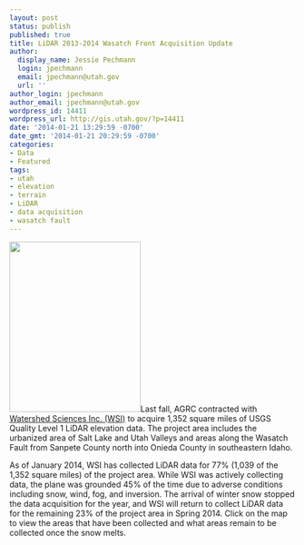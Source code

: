 ```yaml
---
layout: post
status: publish
published: true
title: LiDAR 2013-2014 Wasatch Front Acquisition Update
author:
  display_name: Jessie Pechmann
  login: jpechmann
  email: jpechmann@utah.gov
  url: ''
author_login: jpechmann
author_email: jpechmann@utah.gov
wordpress_id: 14411
wordpress_url: http://gis.utah.gov/?p=14411
date: '2014-01-21 13:29:59 -0700'
date_gmt: '2014-01-21 20:29:59 -0700'
categories:
- Data
- Featured
tags:
- utah
- elevation
- terrain
- LiDAR
- data acquisition
- wasatch fault
---
```

<p><a href="{{ "/downloads/Status-Graphic-v1.png" | prepend: site.baseurl }}"><img src="{{ "/images/Status-Graphic-v1-231x300.png" | prepend: site.baseurl }}" alt="" title="Status Graphic v1" width="231" height="300" class="inline-text-left" /></a>Last fall, AGRC contracted with <a href="http://www.watershedsciences.com/">Watershed Sciences Inc. (WSI)</a> to acquire 1,352 square miles of USGS Quality Level 1 LiDAR elevation data. The project area includes the urbanized area of Salt Lake and Utah Valleys and areas along the Wasatch Fault from Sanpete County north into Onieda County in southeastern Idaho.</p>
<p>As of January 2014, WSI has collected LiDAR data for 77% (1,039 of the 1,352 square miles) of the project area. While WSI was actively collecting data, the plane was grounded 45% of the time due to adverse conditions including snow, wind, fog, and inversion. The arrival of winter snow stopped the data acquisition for the year, and WSI will return to collect LiDAR data for the remaining 23% of the project area in Spring 2014. Click on the map to view the areas that have been collected and what areas remain to be collected once the snow melts.</p>
 